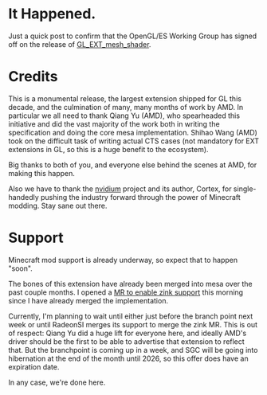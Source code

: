 # It Happened.

Just a quick post to confirm that the OpenGL/ES Working Group has signed off on the release of [GL_EXT_mesh_shader](https://github.com/KhronosGroup/OpenGL-Registry/pull/640).

# Credits
This is a monumental release, the largest extension shipped for GL this decade, and the culmination of many, many months of work by AMD. In particular we all need to thank Qiang Yu (AMD), who spearheaded this initiative and did the vast majority of the work both in writing the specification and doing the core mesa implementation. Shihao Wang (AMD) took on the difficult task of writing actual CTS cases (not mandatory for EXT extensions in GL, so this is a huge benefit to the ecosystem).

Big thanks to both of you, and everyone else behind the scenes at AMD, for making this happen.

Also we have to thank the [nvidium](https://github.com/MCRcortex/nvidium) project and its author, Cortex, for single-handedly pushing the industry forward through the power of Minecraft modding. Stay sane out there.

# Support
Minecraft mod support is already underway, so expect that to happen "soon".

The bones of this extension have already been merged into mesa over the past couple months. I opened a [MR to enable zink support](https://gitlab.freedesktop.org/mesa/mesa/-/merge_requests/37788) this morning since I have already merged the implementation.

Currently, I'm planning to wait until either just before the branch point next week or until RadeonSI merges its support to merge the zink MR. This is out of respect: Qiang Yu did a huge lift for everyone here, and ideally AMD's driver should be the first to be able to advertise that extension to reflect that. But the branchpoint is coming up in a week, and SGC will be going into hibernation at the end of the month until 2026, so this offer does have an expiration date.

In any case, we're done here.
